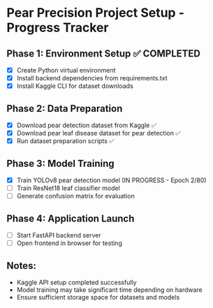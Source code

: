 # Pear Precision Project Setup - Progress Tracker

## Phase 1: Environment Setup ✅ COMPLETED
- [x] Create Python virtual environment
- [x] Install backend dependencies from requirements.txt
- [x] Install Kaggle CLI for dataset downloads

## Phase 2: Data Preparation
- [x] Download pear detection dataset from Kaggle ✅
- [x] Download pear leaf disease dataset for pear detection ✅
- [x] Run dataset preparation scripts ✅

## Phase 3: Model Training
- [x] Train YOLOv8 pear detection model (IN PROGRESS - Epoch 2/80)
- [ ] Train ResNet18 leaf classifier model
- [ ] Generate confusion matrix for evaluation

## Phase 4: Application Launch
- [ ] Start FastAPI backend server
- [ ] Open frontend in browser for testing

## Notes:
- Kaggle API setup completed successfully
- Model training may take significant time depending on hardware
- Ensure sufficient storage space for datasets and models

